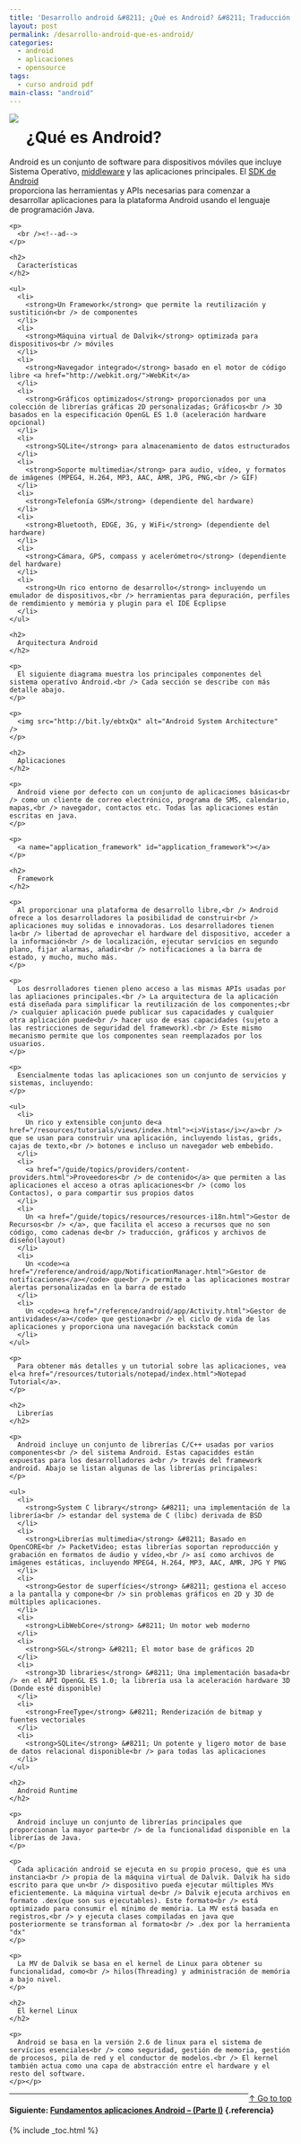 ```yaml
---
title: 'Desarrollo android &#8211; ¿Qué es Android? &#8211; Traducción de developer.android.com'
layout: post
permalink: /desarrollo-android-que-es-android/
categories:
  - android
  - aplicaciones
  - opensource
tags:
  - curso android pdf
main-class: "android"
---
```

<img border="0" src="/assets/img/2013/07/iconoAndroid.png" style="clear:left; float:left;margin-right:1em; margin-bottom:1em" />

<div id="jd-header" class="guide-header">
  <h1>
    ¿Qué es Android?
  </h1>
</div>

<div id="jd-content">
  <div class="jd-descr">
    <p>
      Android es un conjunto de software para dispositivos móviles que incluye Sistema Operatívo, <a href="http://es.wikipedia.org/wiki/Middleware">middleware</a> y las aplicaciones principales. El <a href="http://developer.android.com/sdk/index.html">SDK de Android</a><br /> proporciona las herramientas y APIs necesarias para comenzar a desarrollar aplicaciones para la plataforma Android usando el lenguaje<br /> de programación Java.
    </p>

    <p>
      <br /><!--ad-->
    </p>

    <h2>
      Características
    </h2>

    <ul>
      <li>
        <strong>Un Framework</strong> que permite la reutilización y sustitición<br /> de componentes
      </li>
      <li>
        <strong>Máquina virtual de Dalvik</strong> optimizada para dispositivos<br /> móviles
      </li>
      <li>
        <strong>Navegador integrado</strong> basado en el motor de código libre <a href="http://webkit.org/">WebKit</a>
      </li>
      <li>
        <strong>Gráficos optimizados</strong> proporcionados por una colección de librerías gráficas 2D personalizadas; Gráficos<br /> 3D basados en la especificación OpenGL ES 1.0 (aceleración hardware opcional)
      </li>
      <li>
        <strong>SQLite</strong> para almacenamiento de datos estructurados
      </li>
      <li>
        <strong>Soporte multimedia</strong> para audio, vídeo, y formatos de imágenes (MPEG4, H.264, MP3, AAC, AMR, JPG, PNG,<br /> GIF)
      </li>
      <li>
        <strong>Telefonía GSM</strong> (dependiente del hardware)
      </li>
      <li>
        <strong>Bluetooth, EDGE, 3G, y WiFi</strong> (dependiente del hardware)
      </li>
      <li>
        <strong>Cámara, GPS, compass y acelerómetro</strong> (dependiente del hardware)
      </li>
      <li>
        <strong>Un rico entorno de desarrollo</strong> incluyendo un emulador de dispositivos,<br /> herramientas para depuración, perfiles de remdimiento y memória y plugin para el IDE Ecplipse
      </li>
    </ul>

    <h2>
      Arquitectura Android
    </h2>

    <p>
      El siguiente diagrama muestra los principales componentes del sistema operatívo Android.<br /> Cada sección se describe con más detalle abajo.
    </p>

    <p>
      <img src="http://bit.ly/ebtxQx" alt="Android System Architecture"  />
    </p>

    <h2>
      Aplicaciones
    </h2>

    <p>
      Android viene por defecto con un conjunto de aplicaciones básicas<br /> como un cliente de correo electrónico, programa de SMS, calendario, mapas,<br /> navegador, contactos etc. Todas las aplicaciones están escritas en java.
    </p>

    <p>
      <a name="application_framework" id="application_framework"></a>
    </p>

    <h2>
      Framework
    </h2>

    <p>
      Al proporcionar una plataforma de desarrollo libre,<br /> Android ofrece a los desarrolladores la posibilidad de construir<br /> aplicaciones muy solidas e innovadoras. Los desarrolladores tienen la<br /> libertad de aprovechar el hardware del dispositivo, acceder a la información<br /> de localización, ejecutar servícios en segundo plano, fijar alarmas, añadir<br /> notificaciones a la barra de estado, y mucho, mucho más.
    </p>

    <p>
      Los desrrolladores tienen pleno acceso a las mismas APIs usadas por las apliaciones principales.<br /> La arquitectura de la aplicación está diseñada para simplificar la reutilización de los componentes;<br /> cualquier aplicación puede publicar sus capacidades y cualquier otra aplicación puede<br /> hacer uso de esas capacidades (sujeto a las restricciones de seguridad del framework).<br /> Este mismo mecanismo permite que los componentes sean reemplazados por los usuarios.
    </p>

    <p>
      Esencialmente todas las aplicaciones son un conjunto de servicios y sistemas, incluyendo:
    </p>

    <ul>
      <li>
        Un rico y extensible conjunto de<a href="/resources/tutorials/views/index.html"><i>Vistas</i></a><br /> que se usan para construir una aplicación, incluyendo listas, grids, cajas de texto,<br /> botones e incluso un navegador web embebido.
      </li>
      <li>
        <a href="/guide/topics/providers/content-providers.html">Proveedores<br /> de contenido</a> que permiten a las aplicaciones el acceso a otras aplicaciones<br /> (como los Contactos), o para compartir sus propios datos
      </li>
      <li>
        Un <a href="/guide/topics/resources/resources-i18n.html">Gestor de Recursos<br /> </a>, que facilita el acceso a recursos que no son código, como cadenas de<br /> traducción, gráficos y archivos de diseño(layout)
      </li>
      <li>
        Un <code><a href="/reference/android/app/NotificationManager.html">Gestor de notificaciones</a></code> que<br /> permite a las aplicaciones mostrar alertas personalizadas en la barra de estado
      </li>
      <li>
        Un <code><a href="/reference/android/app/Activity.html">Gestor de antividades</a></code> que gestiona<br /> el ciclo de vida de las aplicaciones y proporciona una navegación backstack común
      </li>
    </ul>

    <p>
      Para obtener más detalles y un tutorial sobre las aplicaciones, vea el<a href="/resources/tutorials/notepad/index.html">Notepad Tutorial</a>.
    </p>

    <h2>
      Librerías
    </h2>

    <p>
      Android incluye un conjunto de librerías C/C++ usadas por varios componentes<br /> del sistema Android. Estas capaciddes están expuestas para los desarrolladores a<br /> través del framework android. Abajo se listan algunas de las librerías principales:
    </p>

    <ul>
      <li>
        <strong>System C library</strong> &#8211; una implementación de la librería<br /> estandar del systema de C (libc) derivada de BSD
      </li>
      <li>
        <strong>Librerías multimedia</strong> &#8211; Basado en OpenCORE<br /> PacketVideo; estas librerías soportan reproducción y grabación en formatos de áudio y vídeo,<br /> así como archivos de imágenes estáticas, incluyendo MPEG4, H.264, MP3, AAC, AMR, JPG Y PNG
      </li>
      <li>
        <strong>Gestor de superfícies</strong> &#8211; gestiona el acceso a la pantalla y compone<br /> sin problemas gráficos en 2D y 3D de múltiples aplicaciones.
      </li>
      <li>
        <strong>LibWebCore</strong> &#8211; Un motor web moderno
      </li>
      <li>
        <strong>SGL</strong> &#8211; El motor base de gráficos 2D
      </li>
      <li>
        <strong>3D libraries</strong> &#8211; Una implementación basada<br /> en el API OpenGL ES 1.0; la librería usa la aceleración hardware 3D (Donde esté disponible)
      </li>
      <li>
        <strong>FreeType</strong> &#8211; Renderización de bitmap y fuentes vectoriales
      </li>
      <li>
        <strong>SQLite</strong> &#8211; Un potente y ligero motor de base de datos relacional disponible<br /> para todas las aplicaciones
      </li>
    </ul>

    <h2>
      Android Runtime
    </h2>

    <p>
      Android incluye un conjunto de librerías principales que proporcionan la mayor parte<br /> de la funcionalidad disponible en la librerías de Java.
    </p>

    <p>
      Cada aplicación android se ejecuta en su propio proceso, que es una instancia<br /> propia de la máquina virtual de Dalvik. Dalvik ha sido escrito para que un<br /> dispositivo pueda ejecutar múltiples MVs eficientemente. La máquina virtual de<br /> Dalvik ejecuta archivos en formato .dex(que son sus ejecutables). Este formato<br /> está optimizado para consumir el mínimo de memória. La MV está basada en registros,<br /> y ejecuta clases compiladas en java que posteriormente se transforman al formato<br /> .dex por la herramienta "dx"
    </p>

    <p>
      La MV de Dalvik se basa en el kernel de Linux para obtener su funcionalidad, como<br /> hilos(Threading) y administración de memória a bajo nivel.
    </p>

    <h2>
      El kernel Linux
    </h2>

    <p>
      Android se basa en la versión 2.6 de linux para el sistema de servícios esenciales<br /> como seguridad, gestión de memoria, gestión de procesos, pila de red y el conductor de modelos.<br /> El kernel también actua como una capa de abstracción entre el hardware y el resto del software.
    </p></p>
  </div>

  <p>
    <a href="#top" style="float:right">&uarr; Go to top</a>
  </p>
</div>

* * *

#### Siguiente: [Fundamentos aplicaciones Android &#8211; (Parte I)][1] {.referencia}



 [1]: https://elbauldelprogramador.com/fundamentos-aplicaciones-android-parte/

{% include _toc.html %}
